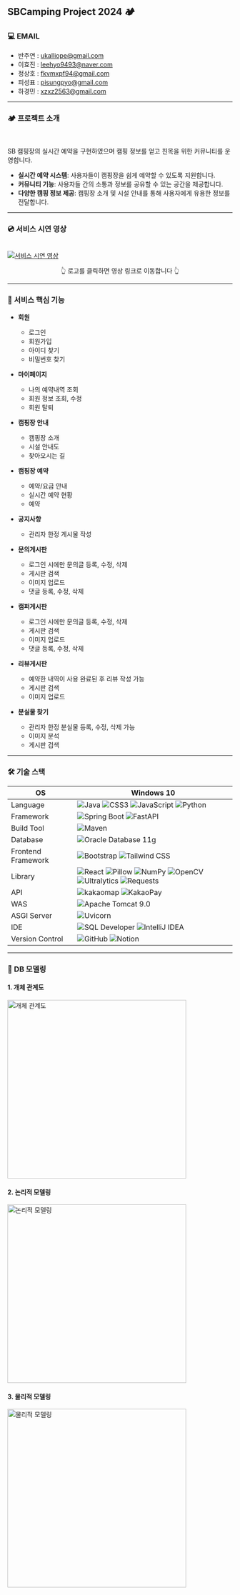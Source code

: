 ## SBCamping Project 2024 🏕

### 💻 EMAIL

- 반주연 : <ukalliope@gmail.com>
- 이효진 : <leehyo9493@naver.com>
- 정상호 : <fkvmxpf94@gmail.com>
- 피성표 : <pisungpyo@gmail.com>
- 하경민 : <xzxz2563@gmail.com>

<hr/>

### 🏕 프로젝트 소개

<br>

SB 캠핑장의 실시간 예약을 구현하였으며 캠핑 정보를 얻고 친목을 위한 커뮤니티를 운영합니다.

- **실시간 예약 시스템**: 사용자들이 캠핑장을 쉽게 예약할 수 있도록 지원합니다.
- **커뮤니티 기능**: 사용자들 간의 소통과 정보를 공유할 수 있는 공간을 제공합니다.
- **다양한 캠핑 정보 제공**: 캠핑장 소개 및 시설 안내를 통해 사용자에게 유용한 정보를 전달합니다.

<hr/>


### 💿 서비스 시연 영상

<br>
<a href="https://youtu.be/xVME9QKvWd0" target="_blank">
    <img src="https://github.com/vanjooda/SBC2024/blob/main/sbc_front/src/images/logo/logo2-7.png" alt="서비스 시연 영상">
</a>

<p align="center">👆 로고를 클릭하면 영상 링크로 이동합니다 👆</p>


<hr/>

### 🎯 서비스 핵심 기능


- **회원**
  - 로그인
  - 회원가입
  - 아이디 찾기
  - 비밀번호 찾기

- **마이페이지**
  - 나의 예약내역 조회
  - 회원 정보 조회, 수정
  - 회원 탈퇴

- **캠핑장 안내**
  - 캠핑장 소개
  - 시설 안내도
  - 찾아오시는 길

- **캠핑장 예약**
  - 예약/요금 안내
  - 실시간 예약 현황
  - 예약

- **공지사항**
  - 관리자 한정 게시물 작성

- **문의게시판**
  - 로그인 시에만 문의글 등록, 수정, 삭제
  - 게시판 검색
  - 이미지 업로드
  - 댓글 등록, 수정, 삭제

- **캠퍼게시판**
  - 로그인 시에만 문의글 등록, 수정, 삭제
  - 게시판 검색
  - 이미지 업로드
  - 댓글 등록, 수정, 삭제

- **리뷰게시판**
  - 예약한 내역이 사용 완료된 후 리뷰 작성 가능
  - 게시판 검색
  - 이미지 업로드

- **분실물 찾기**
  - 관리자 한정 분실물 등록, 수정, 삭제 가능
  - 이미지 분석
  - 게시판 검색

<hr />

### 🛠 기술 스택
OS | Windows 10
--- | --- |
Language | ![Java](https://img.shields.io/badge/JAVA-000?style=for-the-badge&logo=java&logoColor=white) ![CSS3](https://img.shields.io/badge/css3-1572B6?style=for-the-badge&logo=css3&logoColor=white) ![JavaScript](https://img.shields.io/badge/javascript-F7DF1E?style=for-the-badge&logo=javascript&logoColor=black) ![Python](https://img.shields.io/badge/Python-3776AB?style=for-the-badge&logo=python&logoColor=white) 
Framework | ![Spring Boot](https://img.shields.io/badge/Spring%20Boot-6DB33F?style=for-the-badge&logo=springboot&logoColor=white) ![FastAPI](https://img.shields.io/badge/FastAPI-005571?style=for-the-badge&logo=fastapi&logoColor=white) 
Build Tool | ![Maven](https://img.shields.io/badge/Apache%20Maven-C71A36?style=for-the-badge&logo=apachemaven&logoColor=white)
Database | ![Oracle Database 11g](https://img.shields.io/badge/Oracle-F80000?style=for-the-badge&logo=oracle&logoColor=white)
Frontend Framework| ![Bootstrap](https://img.shields.io/badge/Bootstrap-563D7C?style=for-the-badge&logo=bootstrap&logoColor=white) ![Tailwind CSS](https://img.shields.io/badge/Tailwind%20CSS-06B6D4?style=for-the-badge&logo=tailwindcss&logoColor=white) 
Library | ![React](https://img.shields.io/badge/React-61DAFB?style=for-the-badge&logo=react&logoColor=black) ![Pillow](https://img.shields.io/badge/Pillow-EE6E9C?style=for-the-badge&logo=pillow&logoColor=white) ![NumPy](https://img.shields.io/badge/NumPy-013243?style=for-the-badge&logo=numpy&logoColor=white) ![OpenCV](https://img.shields.io/badge/OpenCV-5C3EE8?style=for-the-badge&logo=opencv&logoColor=white) ![Ultralytics](https://img.shields.io/badge/Ultralytics-1D6FBA?style=for-the-badge&logo=ultralytics&logoColor=white) ![Requests](https://img.shields.io/badge/Requests-FF4F4F?style=for-the-badge&logo=requests&logoColor=white)
API | ![kakaomap](https://img.shields.io/badge/kakaomap-FFCD00?style=for-the-badge) ![KakaoPay](https://img.shields.io/badge/KakaoPay-FFCC00?style=for-the-badge&logo=kakaopay&logoColor=black) 
WAS |![Apache Tomcat 9.0](https://img.shields.io/badge/Apache%20Tomcat%20-F8DC75?style=for-the-badge&logo=apachetomcat&logoColor=black)
ASGI Server | ![Uvicorn](https://img.shields.io/badge/Uvicorn-7DD3FC?style=for-the-badge&logo=uvicorn&logoColor=black) 
IDE | ![SQL Developer](https://img.shields.io/badge/SQL%20Developer-000?style=for-the-badge&logo=oracle&logoColor=white) ![IntelliJ IDEA](https://img.shields.io/badge/IntelliJ%20IDEA-000?style=for-the-badge&logo=intellijidea&logoColor=white)
Version Control | ![GitHub](https://img.shields.io/badge/GitHub-181717?style=for-the-badge&logo=GitHub&logoColor=white) ![Notion](https://img.shields.io/badge/notion-000000?style=for-the-badge&logo=notion&logoColor=white)

<hr/>

### 📖 DB 모델링


#### 1. 개체 관계도
<img src="https://github.com/vanjooda/SBC2024/blob/main/%EA%B0%9C%EC%B2%B4%EA%B4%80%EA%B3%84%EB%8F%84_%EC%B5%9C%EC%A2%85.png" alt="개체 관계도" width="400">

<br>

#### 2. 논리적 모델링
<img src="https://github.com/vanjooda/SBC2024/blob/main/%EB%85%BC%EB%A6%AC%EC%A0%81%EB%AA%A8%EB%8D%B8_%EC%B5%9C%EC%A2%85.png" alt="논리적 모델링" width="400">

<br>

#### 3. 물리적 모델링
<img src="https://github.com/vanjooda/SBC2024/blob/main/%EB%AC%BC%EB%A6%AC%EC%A0%81%EB%AA%A8%EB%8D%B8_%EC%B5%9C%EC%A2%85.png" alt="물리적 모델링" width="400">

<br>
